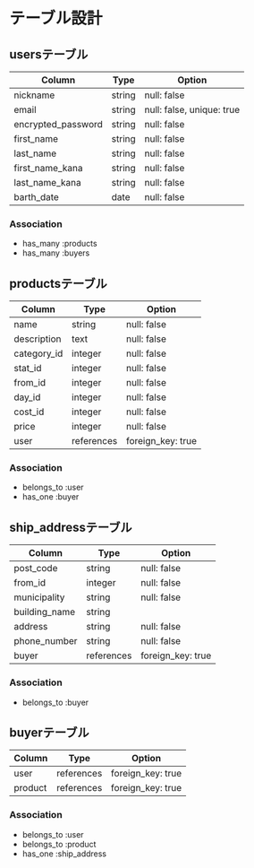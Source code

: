 # テーブル設計

## usersテーブル

| Column            | Type   | Option                   |
| ----------------- | ------ | ------------------------ |
| nickname          | string | null: false              |
| email             | string | null: false, unique: true|
| encrypted_password| string | null: false              |
| first_name        | string | null: false              |
| last_name         | string | null: false              |
| first_name_kana   | string | null: false              |
| last_name_kana    | string | null: false              |
| barth_date        | date   | null: false              |

### Association

- has_many :products
- has_many :buyers

## productsテーブル

| Column      | Type       | Option           |
| ----------- | ---------- | ---------------- |
| name        | string     | null: false      |
| description | text       | null: false      |
| category_id | integer    | null: false      |
| stat_id     | integer    | null: false      |
| from_id     | integer    | null: false      |
| day_id      | integer    | null: false      |
| cost_id     | integer    | null: false      |
| price       | integer    | null: false      |
| user        | references | foreign_key: true|

### Association

- belongs_to :user
- has_one :buyer

## ship_addressテーブル

| Column        | Type       | Option           |
| ------------- | ---------- | ---------------- |
| post_code     | string     | null: false      |
| from_id       | integer    | null: false      |
| municipality  | string     | null: false      |
| building_name | string     |                  |
| address       | string     | null: false      |
| phone_number  | string     | null: false      |
| buyer         | references | foreign_key: true|

### Association

- belongs_to :buyer

## buyerテーブル

| Column     | Type       | Option            |
| ---------- | ---------- | ----------------- |
| user       | references | foreign_key: true |
| product    | references | foreign_key: true |

### Association

- belongs_to :user
- belongs_to :product
- has_one :ship_address